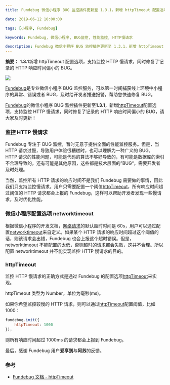 ```yaml
---
title: Fundebug 微信小程序 BUG 监控插件更新至 1.3.1，新增 httpTimeout 配置选项，支持监控 HTTP 慢请求

date: 2019-06-12 10:00:00

tags: [小程序, Fundebug]

keywords: Fundebug, 微信小程序, BUG监控, 性能监控, HTTP慢请求

description: Fundebug 微信小程序 BUG 监控插件更新至 1.3.1，新增 httpTimeout 配置选项，支持监控 HTTP 慢请求
---
```


**摘要：** **1.3.1**新增 httpTimeout 配置选项，支持监控 HTTP 慢请求，同时修复了记录的 HTTP 响应时间偏小的 BUG。

![](https://image.fundebug.com/2019-0422-wxjs_update.jpg)

<!-- more -->

[Fundebug](https://www.fundebug.com/)是专业微信小程序 BUG 监控服务，可以第一时间捕获线上环境中小程序的异常、错误或者 BUG，及时给开发者推送报警，帮助您快速修复 BUG。

[Fundebug](https://www.fundebug.com/)的微信小程序 BUG 监控插件更新至**1.3.1**，新增[httpTimeout](https://docs.fundebug.com/notifier/wxjs/customize/httptimeout.html)配置选项，支持监控 HTTP 慢请求，同时修复了记录的 HTTP 响应时间偏小的 BUG，请大家及时更新！

### 监控 HTTP 慢请求

Fundebug 专注于 BUG 监控，暂时无意于提供全面的性能监控服务。但是，当 HTTP 请求过慢，导致用户体验很糟糕时，也可以理解为一种广义的 BUG。HTTP 请求的性能问题，可能是代码的算法不够好导致的，有可能是数据库的索引不合理导致的，还有可能是其他原因，这些都是技术层面的”BUG“，需要开发者及时处理。

当然，监控所有 HTTP 请求的响应时间不是我们 Fundebug 需要做的事情，因此我们只支持监控慢请求。用户只需要配置一个阈值[httpTimeout](https://docs.fundebug.com/notifier/wxjs/customize/httptimeout.html)，所有响应时间超过阈值的 HTTP 请求都会上报的 Fundebug，这样可以帮助开发者发现一些慢请求，及时优化性能。

### 微信小程序配置选项 networktimeout

根据微信小程序的开发文档，[网络请求](https://developers.weixin.qq.com/miniprogram/dev/framework/ability/network.html)的默认超时时间是 60s，用户可以通过配置[networktimeout](https://developers.weixin.qq.com/miniprogram/dev/framework/config.html)来自定义。如果某个 HTTP 请求的响应时间超过这个阈值的话，则该请求会出错，Fundebug 也会上报这个超时错误。但是，networktimeout 不能配置的太低，否则超时的请求都会失败，这并不合理。所以配置 networktimeout 并不能实现监控 HTTP 慢请求的目的。

### httpTimeout

监控 HTTP 慢请求的正确方式是通过 Fundebug 的配置选项[httpTimeout](https://docs.fundebug.com/notifier/wxjs/customize/httptimeout.html)来实现。

httpTimeout 类型为 Number，单位为毫秒(ms)。

如果你希望监控较慢的 HTTP 请求，则可以通过[httpTimeout](https://docs.fundebug.com/notifier/wxjs/customize/httptimeout.html)配置阈值，比如 1000：

```js
fundebug.init({
    httpTimeout: 1000
});
```

则所有响应时间超过 1000ms 的请求都会上报到 Fundebug。

最后，感谢 Fundebug 用户**爱享到**与**阿苏**的反馈。

### 参考

-   [Fundebug 文档 - httpTimeout](https://docs.fundebug.com/notifier/wxjs/customize/httptimeout.html)
